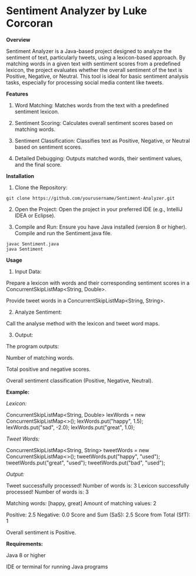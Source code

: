 # Sentiment Analyzer by Luke Corcoran

**Overview**

Sentiment Analyzer is a Java-based project designed to analyze the sentiment of text, particularly tweets, using a lexicon-based approach. By matching words in a given text with sentiment scores from a predefined lexicon, the project evaluates whether the overall sentiment of the text is Positive, Negative, or Neutral. This tool is ideal for basic sentiment analysis tasks, especially for processing social media content like tweets.

**Features**

1. Word Matching: Matches words from the text with a predefined sentiment lexicon.

2. Sentiment Scoring: Calculates overall sentiment scores based on matching words.

3. Sentiment Classification: Classifies text as Positive, Negative, or Neutral based on sentiment scores.

4. Detailed Debugging: Outputs matched words, their sentiment values, and the final score.

**Installation**

1. Clone the Repository:
```
git clone https://github.com/yourusername/Sentiment-Analyzer.git
```

2. Open the Project:
Open the project in your preferred IDE (e.g., IntelliJ IDEA or Eclipse).

3. Compile and Run:
Ensure you have Java installed (version 8 or higher). Compile and run the Sentiment.java file.
```
javac Sentiment.java
java Sentiment
```

**Usage**

1. Input Data:

Prepare a lexicon with words and their corresponding sentiment scores in a ConcurrentSkipListMap<String, Double>.

Provide tweet words in a ConcurrentSkipListMap<String, String>.

2. Analyze Sentiment:

Call the analyse method with the lexicon and tweet word maps.

3. Output:

The program outputs:

Number of matching words.

Total positive and negative scores.

Overall sentiment classification (Positive, Negative, Neutral).

**Example:**

*Lexicon:*

ConcurrentSkipListMap<String, Double> lexWords = new ConcurrentSkipListMap<>();
lexWords.put("happy", 1.5);
lexWords.put("sad", -2.0);
lexWords.put("great", 1.0);

*Tweet Words:*

ConcurrentSkipListMap<String, String> tweetWords = new ConcurrentSkipListMap<>();
tweetWords.put("happy", "used");
tweetWords.put("great", "used");
tweetWords.put("bad", "used");

*Output:*

Tweet successfully processed! Number of words is: 3
Lexicon successfully processed! Number of words is: 3

Matching words: [happy, great]
Amount of matching values: 2

Positive: 2.5
Negative: 0.0
Score and Sum (SaS): 2.5
Score from Total (SfT): 1

Overall sentiment is Positive.

**Requirements:**

Java 8 or higher

IDE or terminal for running Java programs


